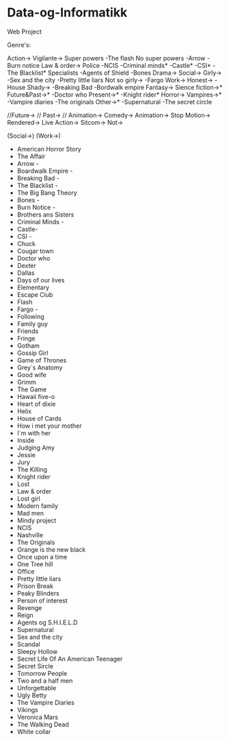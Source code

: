 Data-og-Informatikk
===================

Web Project

Genre's:

Action->
  Vigilante->
    Super powers
      -The flash
    No super powers
      -Arrow
      -Burn notice
  Law & order->
    Police
      -NCIS
      -Criminal minds*
      -Castle*
      -CSI*
      -The Blacklist*
    Specialists
      -Agents of Shield
      -Bones
Drama->
  Social->
    Girly->
      -Sex and the city
      -Pretty little liars
    Not so girly->
      -Fargo
  Work->
    Honest->
      -House
    Shady->
      -Breaking Bad
      -Bordwalk empire
Fantasy->
  Sience fiction->*
    Future&Past->*
      -Doctor who
    Present->*
      -Knight rider*
  Horror->
    Vampires->*
      -Vampire diaries
      -The originals
    Other->*
      -Supernatural
      -The secret circle
    
  //Future->
  // Past->
  // Animation->
Comedy->
  Animation->
    Stop Motion->
    Rendered->
  Live Action->
    Sitcom->
    Not->
  
  (Social->)
  (Work->)
  
  
- American Horror Story       
- The Affair    
- Arrow           -
- Boardwalk Empire     -
- Breaking Bad        -
- The Blacklist       -
- The Big Bang Theory 
- Bones           -
- Burn Notice    -
- Brothers ans Sisters   
- Criminal Minds    -
- Castle-
- CSI   -
- Chuck    
- Cougar town   
- Doctor who   
- Dexter   
- Dallas    
- Days of our lives  
- Elementary  
- Escape Club  
- Flash           
- Fargo   -
- Following   
- Family guy    
- Friends 
- Fringe   
- Gotham   
- Gossip Girl    
- Game of Thrones   
- Grey´s Anatomy  
- Good wife   
- Grimm   
- The Game  
- Hawaii five-o   
- Heart of dixie   
- Helix    
- House of Cards        
- How i met your mother 
- I´m with her  
- Inside   
- Judging Amy   
- Jessie   
- Jury    
- The Killing  
- Knight rider  
- Lost        
- Law & order 
- Lost girl  
- Modern family
- Mad men 
- Mindy project
- NCIS            
- Nashville 
- The Originals 
- Orange is the new black 
- Once upon a time       
- One Tree hill         
- Office     
- Pretty little liars    
- Prison Break            
- Peaky Blinders   
- Person of interest
- Revenge  
- Reign    
- Agents og S.H.I.E.L.D   
- Supernatural          
- Sex and the city     
- Scandal               
- Sleepy Hollow        
- Secret Life Of An American Teenager 
- Secret Sircle  
- Tomorrow People   
- Two and a half men  
- Unforgettable  
- Ugly Betty         
- The Vampire Diaries  
- Vikings              
- Veronica Mars       
- The Walking Dead      
- White collar         
